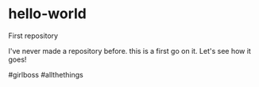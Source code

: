 # hello-world
First repository

I've never made a repository before. this is a first go on it. Let's see how it goes!
 
 #girlboss #allthethings
